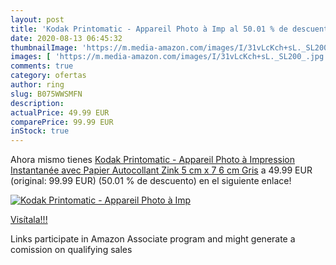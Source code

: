 ```yaml
---
layout: post
title: 'Kodak Printomatic - Appareil Photo à Imp al 50.01 % de descuento'
date: 2020-08-13 06:45:32
thumbnailImage: 'https://m.media-amazon.com/images/I/31vLcKch+sL._SL200_.jpg'
images: [ 'https://m.media-amazon.com/images/I/31vLcKch+sL._SL200_.jpg' ]
comments: true
category: ofertas
author: ring
slug: B075WWSMFN
description:
actualPrice: 49.99 EUR
comparePrice: 99.99 EUR
inStock: true
---
```


Ahora mismo tienes [Kodak Printomatic - Appareil Photo à Impression Instantanée avec Papier Autocollant Zink 5 cm x 7 6 cm  Gris](https://www.amazon.fr/dp/B075WWSMFN/?tag=tolees0d-21) a 49.99 EUR (original: 99.99 EUR) (50.01 %  de descuento) en el siguiente enlace!

[![Kodak Printomatic - Appareil Photo à Imp](https://m.media-amazon.com/images/I/31vLcKch+sL._SL200_.jpg)](https://www.amazon.fr/dp/B075WWSMFN/?tag=tolees0d-21)

[Visítala!!!](https://www.amazon.fr/dp/B075WWSMFN/?tag=tolees0d-21)

Links participate in Amazon Associate program and might generate a comission on qualifying sales
